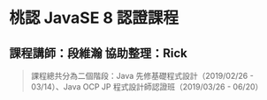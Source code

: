 # 桃認 JavaSE 8 認證課程
課程講師：段維瀚 協助整理：Rick
---

> 課程總共分為二個階段：Java 先修基礎程式設計（2019/02/26 - 03/14）、Java OCP JP 程式設計師認證班（2019/03/26 - 06/20）
